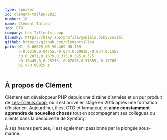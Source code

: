 ```yaml
---
type: speaker
id: clement-talleu-2025
number: 10
name: Clément Talleu
job: CTO
company: Les-Tilleuls.coop
bluesky: https://bsky.app/profile/genialo.bsky.social
github: https://github.com/clementtalleu
path: M1,-0.00025 H0 V0.469 H0.159
      c-0.0218,0.04755,-0.034,0.10045,-0.034,0.1562
      c0,0.2071,0.1679,0.375,0.375,0.375
      c0.13445,0,0.25235,-0.07075,0.31855,-0.17705
      H1 V-0.00025 z
---
```


## À propos de Clément

Clément est développeur PHP depuis une dizaine d’années et un pur produit de [Les-Tilleuls.coop](https://les-tilleuls.coop), où il est arrivé en stage en 2015 après une formation d’historien. Aujourd’hui, il est CTO et formateur, et **aime constamment apprendre de nouvelles choses** tout en accompagnant ses collègues ou clients dans la découverte de Symfony.

À ses heures perdues, il est également passionné par la plongée sous-marine.
